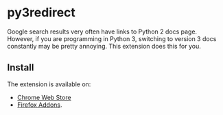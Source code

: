 # py3redirect

Google search results very often have links to Python 2 docs page. However, if you are programming in Python 3, switching to version 3 docs constantly may be pretty annoying. This extension does this for you.

## Install

The extension is available on:
* [Chrome Web Store](https://chrome.google.com/webstore/detail/codfjigcljdnlklcaopdciclmmdandig/)
* [Firefox Addons](https://addons.mozilla.org/addon/py3direct/).
